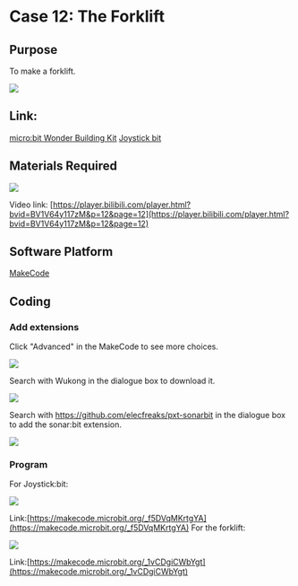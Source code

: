 # Case 12: The Forklift
## Purpose
To make a forklift. 
 
![](./images/case-12-01.png)

## Link: 

[micro:bit Wonder Building Kit](https://www.elecfreaks.com/micro-bit-wonder-building-kit-without-micro-bit-board.html)
[Joystick bit](https://www.elecfreaks.com/joystick-bit-2-for-micro-bit.html)

## Materials Required

![](./images/case-12-02.png)

Video link:
[https://player.bilibili.com/player.html?bvid=BV1V64y117zM&p=12&page=12](https://player.bilibili.com/player.html?bvid=BV1V64y117zM&p=12&page=12)

## Software Platform

[MakeCode](https://makecode.microbit.org/)

## Coding
### Add extensions
Click "Advanced" in the MakeCode to see more choices.
 
![](./images/case-01-03.png)

Search with Wukong in the dialogue box to download it. 

![](./images/case-01-04.png)

 Search with https://github.com/elecfreaks/pxt-sonarbit in the dialogue box to add the sonar:bit extension. 

![](./images/case-04-04.png)



### Program
For Joystick:bit:  

![](./images/case-12-05.png)

Link:[https://makecode.microbit.org/_f5DVqMKrtgYA](https://makecode.microbit.org/_f5DVqMKrtgYA)
For the forklift:

![](./images/case-12-06.png)

Link:[https://makecode.microbit.org/_1vCDgiCWbYgt](https://makecode.microbit.org/_1vCDgiCWbYgt)

